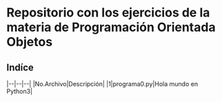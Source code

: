 # Repositorio con los ejercicios de la materia de Programación Orientada Objetos

## Indíce
|--|--|--|
|No.Archivo|Descripción|
|1|programa0.py|Hola mundo en Python3|
